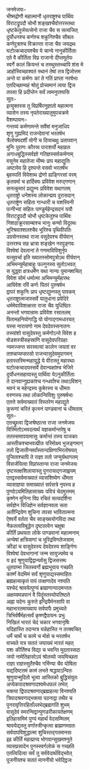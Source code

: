 जनमेजयः-  
भीष्मद्रोणौ महात्मानौ धृतराष्ट्रश्च पार्थिवः  
विराटद्रुपदौ चोभौ शङ्खश्चैवोत्तरस्तथा  
धृष्टकेतुर्जयत्सेनो राजा चैव स सत्यजित्  
दुर्योधनश्च कर्णश्च शकुनिश्चैव सौबलः  
कर्णपुत्राश्च विक्रान्ता राजा चैव जयद्रथः  
घटोत्कचादयश्चैव ये चान्ये नानुकीर्तिताः  
एते वै कीर्तिता विप्र राजानो दीप्तमूर्तयः  
स्वर्गे कालं कियन्तं च तस्थुस्तच्चापि शंस मे  
आहोस्विच्छाश्वतं स्थानं तेषां तत्र द्विजोत्तम  
अन्ते वा कर्मणः कां ते गतिं प्राप्ता नरर्षभाः  
एतदिच्छाम्यहं श्रोतुं प्रोच्यमानं त्वया द्विज  
तपसा हि प्रदीप्तेन सर्वं त्वमनुपश्यसि  
सूतः-  
इत्युक्तस्स तु विप्रर्षिरनुज्ञातो महात्मना  
व्यासेन तस्य नृपतेराख्यातुमुपचक्रमे  
वैशम्पायनः-  
गन्तव्यं कर्मणामन्ते सर्वेषां मनुजाधिप  
शृणु गुह्यमिदं राजन्देवानां भरतर्षभ  
त्रैलोक्यदर्शी योगी च दिव्यचक्षुः प्रतापवान्  
मुनिः पुराणः कौरव्य पाराशर्यो महाव्रतः  
अगाधबुद्धिस्सर्वज्ञो गतिज्ञस्सर्वकर्मणाम्  
वसूनेव महातेजा भीष्मः प्राप महाद्युतिः  
अष्टावेव हि दृश्यन्ते वसवो भरतर्षभ  
बृहस्पतिं विवेशाथ द्रोणो ह्यङ्गिरसां वरम्  
कृतवर्मा च हार्दिक्यः प्रविवेश मरुद्गणान्  
सनत्कुमारं प्रद्युम्नः प्रविवेश यथागतम्  
धृतराष्ट्रो धनेशस्य लोकान्प्राप दुरासदान्  
धृतराष्ट्रेण सहिता गान्धारी च यशस्विनी  
पत्नीभ्यां सहितः पाण्डुर्महेन्द्रसदनं ययौ  
विराटद्रुपदौ चोभौ धृष्टकेतुश्च पार्थिवः  
निशठाक्रूरसाम्बाश्च भानुः कण्वो विदूरथः  
भूरिश्रवाश्शलश्चैव भूरिश्च पृथिवीपतिः  
उग्रसेनस्तथा राजा वसुदेवश्च वीर्यवान्  
उत्तरश्च सह भ्रात्रा शङ्खेन नरपुङ्गवः  
विश्वेषां देवतानां ते गणमाविविशुर्नृप  
यत्सुवर्चा इति ख्यातस्सोमपुत्रोऽथ वीर्यवान्  
अभिमन्युर्महाबाहुः फल्गुनस्य सुतोऽभवत्  
स युद्ध्वा क्षत्रधर्मेण यथा नान्यः पुमान्क्वचित्  
विवेश सोमं धर्मात्मा अभिमन्युर्महारथः  
आविवेश रविं कर्णः पितरं पुरुषर्षभ  
द्वापरं शकुनिः प्राप धृष्टद्युम्नस्तु पावकम्  
धृतराष्ट्रात्मजास्सर्वे यातुधाना प्रपेदिरे  
धर्ममेवाविशत्क्षत्ता राजा चैव युधिष्ठिरः  
अनन्तो भगवान्रामः प्रविवेश रसातलम्  
पितामहनियोगाद्धि यो योगाद्गामधारयत्  
यस्स नारायणो नाम देवदेवस्सनातनः  
तस्यांशो वासुदेवस्तु कर्मणोऽन्ते विवेश ह  
षोडशस्त्रीसहस्राणि वासुदेवपरिग्रहाः  
न्यमज्जन्त सरस्वत्यां कालेन जयतां वर  
ताश्चाप्यप्सरसो राजन्वासुदेवमुपागमन्  
हतास्तस्मिन्महायुद्धे ये वीरास्तु महारथाः  
घटोत्कचादयस्सर्वे देवान्यक्षांश्च भेजिरे  
दुर्योधनसहायास्तु पार्थिवा येऽनुकीर्तिताः  
ते दानवान्गुह्यकांश्च गन्धर्वांश्च तथाऽविशन्  
भवनं च महेन्द्रस्य कुबेरस्य च धीमतः  
वरुणस्य तथा लोकान्विविशुः पुरुषर्षभाः  
एतत्ते सर्वमाख्यातं विस्तरेण महाद्युते  
कुरूणां चरितं कृत्स्नं पाण्डवानां च धीमताम्  
सूतः-  
एतच्छ्रुत्वा द्विजश्रेष्ठात्स राजा जनमेजयः  
विस्मितोऽभवदत्यर्थं यज्ञकर्मान्तरेषु च  
ततस्समापयामासुः कर्मान्तं तस्य याजकाः  
आस्तीकश्चाभवत्प्रीतः परिमोक्ष्य भुजङ्गमान्  
ततो द्विजातीन्सर्वांस्तान्दक्षिणाभिरतोषयत्  
पूजिताश्चापि ते राज्ञा ततो जग्मुर्यथागतम्  
विसर्जयित्वा विप्रांस्तान्स राजा जनमेजयः  
दृष्टस्तक्षशिलायास्तु पुनरायाद्गजाह्वयम्  
एतद्वस्सर्वमाख्यातं व्यासशिष्येण धीमता  
व्यासाज्ञया समाख्यातं सर्पसत्रे नृपस्य ह  
पुण्योऽयमितिहासाख्यः पवित्रं चेदमुत्तमम्  
कृष्णेन मुनिना विप्र रचितं सत्यदर्शिना  
सर्वज्ञेन विधिज्ञेन सर्वज्ञानवता सता  
अतीन्द्रियेण शुचिना तपसा भावितात्मना  
ऐश्वर्ये वर्तता चैव साङ्ख्ययोगविदा तथा  
नैकतत्वविबुद्धेन दृष्टतत्वेन चक्षुषा  
कीर्तिं प्रथयता लोके पाण्डवानां महात्मनाम्  
अन्येषां क्षत्रियाणां च भूरिद्रविणतेजसाम्  
क्रीडां च वासुदेवस्य देवदेवस्य शार्ङ्गिणः  
विश्वेषां देवभागानां जन्म सायुज्यमेव च  
य इदं श्रुणुयाद्विद्वान्पर्वसु द्विजसत्तमः  
धूतपाप्मा जितस्वर्गो ब्रह्मभूयाय गच्छति  
कार्ष्णं वेदमिमं सर्वं शृणुयाद्यस्समाहितः  
ब्रह्महत्याकृतं पापं तत्क्षणादेव नश्यति  
यश्चेदं श्रावयेत्पुण्यं ब्राह्मणान्पादमन्ततः  
अक्षय्यमन्नपानं वै पितॄंस्तस्योपतिष्ठते  
अह्ना यदेनः कुरुते इन्द्रियैर्मनसापि वा  
महाभारतमाख्याय सर्वपापैः प्रमुच्यते  
त्रिभिर्वर्षैर्महत्सर्वं कृष्णद्वैपायनः प्रभुः  
निखिलं भारतं चेदं चकार भगवानृषिः  
यदिहास्ति तदन्यत्र यन्नेहास्ति न तत्क्वचित्  
धर्मे चार्थे च कामे च मोक्षे च भरतर्षभ  
वाच्यते यत्र सततं जयाख्यं भारतं महत्  
यशः कीर्तिश्च विद्या च भवन्ति मुदतास्सदा  
जयो नामेतिहासोऽयं श्रोतव्यो जयमिच्छता  
राज्ञा राज्ञस्सुतैश्चैव गर्भिण्या चैव योषिता  
यद्यदिष्टतमं कामं लभते श्रद्धयाऽन्वितः  
श्रुणुयान्मुदितो भूत्वा आस्तिको बुुद्धिसंयुतः  
अप्येकपादश्रवणादश्वमेधफलं लभेत्  
भक्त्या द्विपादश्रवणाद्ब्रह्महत्या विनश्यति  
त्रिपादश्रवणाद्भक्त्या पठनाद्वा तथैव च  
पुनरावृत्तिरहिताँल्लभेद्ब्रह्मगतिं शुभम्  
वासुदेवं स्मरन्विद्वान्पुणडरीकायतेक्षणम्  
इतिहासमिमं पुण्यं महार्थं वेदसम्मितम्  
श्रावयेद्यस्तु वर्णास्त्रीन्कृत्वा ब्राह्मणमग्रतः  
सर्वपापविशुद्धात्मा शुचिस्तद्गतमानसः  
इह कीर्तिं महत्प्राप्य भोगवान्सुखमश्नुते  
व्यासप्रसादेन पुनस्स्वर्गलोकं स गच्छति  
एतत्विदित्वा सर्वं तु सर्ववेदार्थविद्भवेत्  
पूजनीयश्च सततं माननीयो भवेद्द्विजः  
